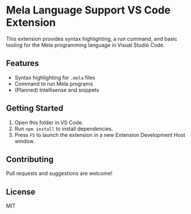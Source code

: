 # Mela Language Support VS Code Extension

This extension provides syntax highlighting, a run command, and basic tooling for the Mela programming language in Visual Studio Code.

## Features
- Syntax highlighting for `.mela` files
- Command to run Mela programs
- (Planned) Intellisense and snippets

## Getting Started
1. Open this folder in VS Code.
2. Run `npm install` to install dependencies.
3. Press `F5` to launch the extension in a new Extension Development Host window.

## Contributing
Pull requests and suggestions are welcome!

## License
MIT
